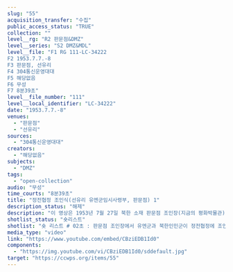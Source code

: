 ```yaml
---
slug: "55"
acquisition_transfer: "수집"
public_access_status: "TRUE"
collection: ""
level__rg: "R2 판문점&DMZ"
level__series: "S2 DMZ&MDL"
level__file: "F1 RG 111-LC-34222
F2 1953.7.7.-8
F3 판문점, 선유리
F4 304통신운영대대
F5 해당없음 
F6 무성 
F7 8분39초"
level__file_number: "111"
level__local_identifier: "LC-34222"
date: "1953.7.7.-8"
venues: 
  - "판문점"
  - "선유리"
sources: 
  - "304통신운영대대"
creators: 
  - "해당없음"
subjects: 
  - "DMZ"
tags: 
  - "open-collection"
audio: "무성"
time_courts: "8분39초"
title: "정전협정 조인식(선유리 유엔군임시사령부, 판문점) 1"
description_status: "해제"
description: "이 영상은 1953년 7월 27일 북한 소재 판문점 조인장(지금의 평화박물관) 주변 모습과 같은 오후 1시 선유리 유엔군임시사령부에서 유엔군 관계자가 사전에 조인하고 기자회견 장면이 담겨 있다. 보통 판문점 조인장 영상이 유엔군임시사령부에서 유엔군 관계자가 사전 조인하는 장면을 동일하게 편집되어 방송 언론에 소개되고 있다. 따라서 본 영상은 판문점과 선유리 유엔임시사령부 조인과 기자회견이 다른 것을 보여주고 있다. 제목에 등장하는 운크라 영상부대(UNKRA Film Unit)는 1950년 12월 1일 유엔의 결의에 따라 유엔한국재건단(United Nations Korean Reconstruction Agency, UNKRA) 소속이며 주로 한국에서 구호활동 등을 촬영해 유엔홍보부 등에 제공했다. 304통신운영대대는 용산기지에본부를 둔 미 8군 사령부 지휘 아래 활동한 유명한 부대이며 전쟁포로 교환 작전과 전후 1970년대까지 활동했다. "
shotlist_status: "숏리스트"
shotlist: "숏 리스트 # 02초 : 판문점 조인장에서 유엔군과 북한인민군이 정전협정에 조인하고 있다. (15초) 조인장에서 나 오는 유엔군 관계자들과 기자들 모습. 조인장을 떠나는 북한인민군 관계자들, 조인장으로 다시 들어가 는 유엔군 관계자 모습. (3분11초) 조인장 주변 풍경들. 언론기자들과 경비병들 모습. (4분10초) 조인장 주변에 중국과 북한 관계자들 모습 (5분01초) 조인장 부근 각국 언론사 기자들과 각 군에서 나온 지프 차. 조인장 안의 내외신 기자들 (7분41초) 정전협정문 2권의 지도, 정전협정 제1권 등이 책상 위에 놓 여 있다. 선유리 유엔군임시사령부에서 유엔군이 별도 조인식을 갖고 있다. "
media_type: "video"
link: "https://www.youtube.com/embed/CBziEDB1Id0"
components: 
  - "https://img.youtube.com/vi/CBziEDB1Id0/sddefault.jpg"
target: "https://ccwps.org/items/55"
---
```

